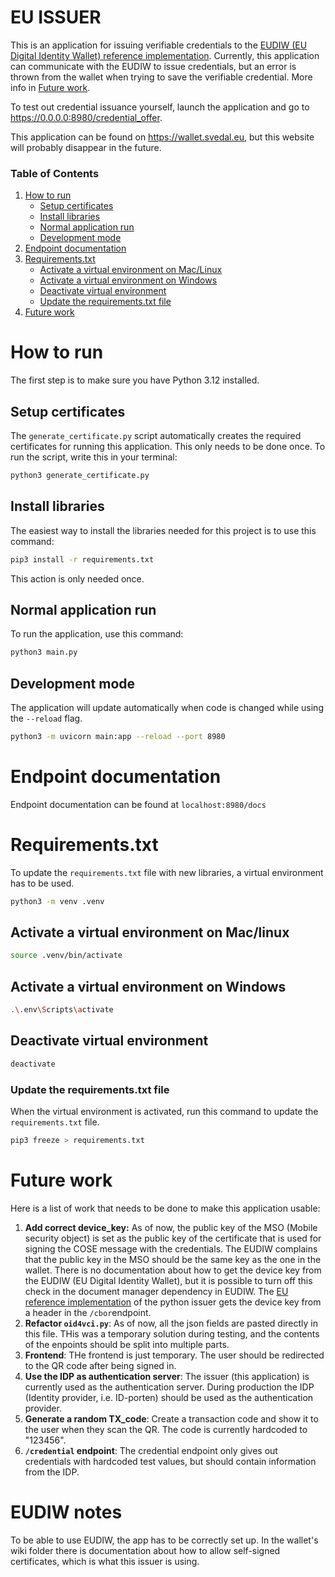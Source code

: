 # EU ISSUER

This is an application for issuing verifiable credentials to the [EUDIW (EU Digital Identity Wallet) reference implementation](https://github.com/eu-digital-identity-wallet/eudi-app-android-wallet-ui). Currently, this application can communicate with the EUDIW to issue credentials, but an error is thrown from the wallet when trying to save the verifiable credential. More info in [Future work](#future-work).

To test out credential issuance yourself, launch the application and go to https://0.0.0.0:8980/credential_offer.

This application can be found on https://wallet.svedal.eu, but this website will probably disappear in the future.

### Table of Contents

1. [How to run](#how-to-run)
   - [Setup certificates](#setup-certificates)
   - [Install libraries](#install-libraries)
   - [Normal application run](#normal-application-run)
   - [Development mode](#development-mode)
2. [Endpoint documentation](#endpoint-documentation)
3. [Requirements.txt](#requirementstxt)
   - [Activate a virtual environment on Mac/Linux](#activate-a-virtual-environment-on-maclinux)
   - [Activate a virtual environment on Windows](#activate-a-virtual-environment-on-windows)
   - [Deactivate virtual environment](#deactivate-virtual-environment)
   - [Update the requirements.txt file](#update-the-requirementstxt-file)
4. [Future work](#future-work)

# How to run

The first step is to make sure you have Python 3.12 installed.

## Setup certificates

The ```generate_certificate.py``` script automatically creates the required certificates for running this application.
This only needs to be done once.
To run the script, write this in your terminal:
```bash
python3 generate_certificate.py
```

## Install libraries

The easiest way to install the libraries needed for this project is to use this command:
```bash
pip3 install -r requirements.txt
```
This action is only needed once.

## Normal application run
To run the application, use this command: 
```bash
python3 main.py
```

## Development mode
The application will update automatically when code is changed while using the ```--reload``` flag.
```bash
python3 -m uvicorn main:app --reload --port 8980
```

# Endpoint documentation

Endpoint documentation can be found at ```localhost:8980/docs```

# Requirements.txt

To update the ```requirements.txt``` file with new libraries, a virtual environment has to be used.
```bash
python3 -m venv .venv
```
## Activate a virtual environment on Mac/linux
```bash
source .venv/bin/activate
```
## Activate a virtual environment on Windows
```bash
.\.env\Scripts\activate
```
## Deactivate virtual environment
```bash
deactivate
```
### Update the requirements.txt file
When the virtual environment is activated, run this command to update the ```requirements.txt``` file.
```bash
pip3 freeze > requirements.txt
```

# Future work

Here is a list of work that needs to be done to make this application usable:

1. __Add correct device_key:__ As of now, the public key of the MSO (Mobile security object) is set as the public key of the certificate that is used for signing the COSE message with the credentials.
The EUDIW complains that the public key in the MSO should be the same key as the one in the wallet.
There is no documentation about how to get the device key from the EUDIW (EU Digital Identity Wallet), but it is possible to turn off this check in the document manager dependency in EUDIW.
The [EU reference implementation](https://github.com/eu-digital-identity-wallet/eudi-srv-web-issuing-eudiw-py) of the python issuer gets the device key from a header in the ``/cbor``endpoint. 
2. __Refactor ``oid4vci.py``__: As of now, all the json fields are pasted directly in this file. THis was a temporary solution during testing, and the contents of the enpoints should be split into multiple parts.
3. __Frontend__: THe frontend is just temporary. The user should be redirected to the QR code after being signed in.
4. __Use the IDP as authentication server__: The issuer (this application) is currently used as the authentication server. During production the IDP (Identity provider, i.e. ID-porten) should be used as the authentication provider.
5. __Generate a random TX_code__: Create a transaction code and show it to the user when they scan the QR. The code is currently hardcoded to "123456".
6. __``/credential`` endpoint__: The credential endpoint only gives out credentials with hardcoded test values, but should contain information from the IDP.

# EUDIW notes

To be able to use EUDIW, the app has to be correctly set up. In the wallet's wiki folder there is documentation about how to allow self-signed certificates, which is what this issuer is using.